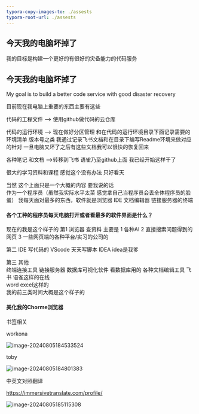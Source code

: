 ```yaml
---
typora-copy-images-to: ./assests
typora-root-url: ./assests
---
```


## 今天我的电脑坏掉了

我的目标是构建一个更好的有很好的灾备能力的代码服务    

## 今天我的电脑坏掉了

My goal is to build a better code service with good disaster recovery

目前现在我电脑上重要的东西主要有这些 

代码的工程文件     --> 使用github做代码的云仓库

代码的运行环境     --> 现在做好分区管理  和在代码的运行环境目录下面记录需要的环境清单  版本号之类  我通过记录飞书文档和在目录下编写Readme环境来做对应的针对  一旦电脑又坏了之后有这些文档我可以很快的恢复回来

各种笔记  和文档 -->转移到飞书   语雀乃至github上面    我已经开始这样干了

很大的学习资料和课程  感觉这个没有办法    只好看天

当然  这个上面只是一个大概的内容   要我说的话  
作为一个程序员（虽然我实际水平太菜  感觉拿自己当程序员会丢全体程序员的脸蛋）  我每天面对最多的东西，软件就是浏览器     IDE    文档编辑器  链接服务器的终端

#### 各个工种的程序员每天电脑打开或者看最多的软件界面是什么？

现在的我是这个样子的
第1 浏览器    查资料   主要是
1   各种AI 
2   直接搜索问题得到的网页
3    一些网页端的各种平台/实习的公司的

第二  IDE   写代码的 
VScode   天天写脚本
IDEA   idea是我爹

第三  其他  
终端连接工具  链接服务器
数据库可视化软件  看数据库用的
各种文档编辑工具    飞书  语雀这样的在线   
                    word  excel这样的  
我的前三类时间大概是这个样子的 



#### 美化我的Chorme浏览器

书签相关

workona

![image-20240805184533524](image-20240805184533524.png)

toby

![image-20240805184801383](/image-20240805184801383.png)

中英文对照翻译

https://immersivetranslate.com/profile/

![image-20240805185115308](/image-20240805185115308.png)